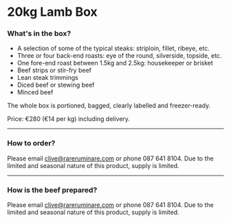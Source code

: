 # 20kg Lamb Box

### What's in the box?

* A selection of some of the typical steaks: striploin, fillet, ribeye, etc.
* Three or four back-end roasts: eye of the round, silverside, topside, etc.
* One fore-end roast between 1.5kg and 2.5kg: housekeeper or brisket
* Beef strips or stir-fry beef
* Lean steak trimmings
* Diced beef or stewing beef
* Minced beef

The whole box is portioned, bagged, clearly labelled and freezer-ready.

Price: €280 (€14 per kg) including delivery.

------------------------

### How to order?

Please email clive@rareruminare.com or phone 087 641 8104. Due to the limited and seasonal nature of this product, supply is limited.

------------------------

### How is the beef prepared?

Please email clive@rareruminare.com or phone 087 641 8104. Due to the limited and seasonal nature of this product, supply is limited.
